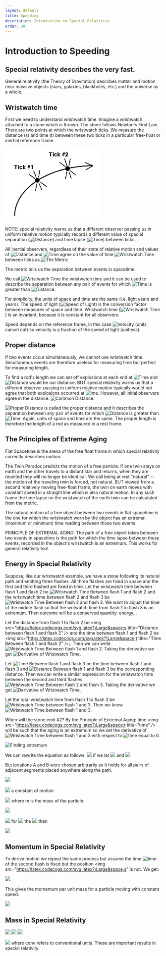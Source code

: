 ```yaml
---
layout: default
title: Speeding
description: Introduction to Special Relativity
order: 30
---
```


# Introduction to Speeding

## Special relativity describes the very fast.

General relativity (the Theory of Gravitation) describes matter and motion near massive objects (stars, galaxies, blackholes, etc.) and the universe as a whole.

## Wristwatch time
First we need to understand wristwatch time. Imagine a wristwatch attached to a stone which is thrown. The stone follows Newton's First Law. There are two points at which the wristwatch ticks. We measure the distance (s) and time (t) between these two ticks in a particular free-float or inertial reference frame.

![Wristwatch Time](WristwatchTime.gif)

NOTE: special relativity warns us that a different observer passing us in uniform relative motion typically records a different value of spacial separation (<img src="https://latex.codecogs.com/svg.latex?\Large&space;s" title="Distance" />) and time lapse (<img src="https://latex.codecogs.com/svg.latex?\Large&space;t" title="Time" />) between ticks.

All inertial observers, regardless of their state of relative motion and values of <img src="https://latex.codecogs.com/svg.latex?\Large&space;s" title="Distance" /> and <img src="https://latex.codecogs.com/svg.latex?\Large&space;t" title="Time" /> agree on the value of time <img src="https://latex.codecogs.com/svg.latex?\Large&space;\tau" title="Wristwatch Time" /> between ticks as <img src="https://latex.codecogs.com/svg.latex?\Large&space;{\tau}^{2} = t^{2} - s^{2}" title="The Metric" />

The metric tells us the separation between events in spacetime.

We call <img src="https://latex.codecogs.com/svg.latex?\Large&space;\tau" title="Wristwatch Time" /> the wristwatch time and it can be used to describe the separation between any pair of events for which <img src="https://latex.codecogs.com/svg.latex?\Large&space;t" title="Time" /> is greater than <img src="https://latex.codecogs.com/svg.latex?\Large&space;s" title="Distance" />.

For simplicity, the units of space and time are the same (i.e. light years and years). The speed of light (<img src="https://latex.codecogs.com/svg.latex?\Large&space;c" title="Speed of Light" />) is the conversion factor between measures of space and time. Wristwatch time (<img src="https://latex.codecogs.com/svg.latex?\Large&space;\tau" title="Wristwatch Time" />) is an invariant, because it is constant for all observers.

Speed depends on the reference frame, in this case <img src="https://latex.codecogs.com/svg.latex?\Large&space;v =\frac{s}{t}" title="Velocity" /> (units cancel out) so velocity is a fraction of the speed of light (unitless).

## Proper distance
If two events occur simultaneously, we cannot use wristwatch time. Simultaneous events are therefore useless for measuring time but perfect for measuring length.

To find a rod's length we can set off explosions at each end at <img src="https://latex.codecogs.com/svg.latex?\Large&space;t = 0" title="Time" /> and <img src="https://latex.codecogs.com/svg.latex?\Large&space;s" title="Distance" /> would be our distance. BUT special relativity warns us that a different observer passing in uniform relative motion typically would not agree that both explosions occurred at <img src="https://latex.codecogs.com/svg.latex?\Large&space;t=0" title="ime" />. However, all initial observers agree in the distance: <img src="https://latex.codecogs.com/svg.latex?\Large&space;R^2 = s^2 - t^2" title="Common Distance" />.

<img src="https://latex.codecogs.com/svg.latex?\Large&space;R" title="Proper Distance" /> is called the proper distance and it describes the separation between  any pair of events for which <img src="https://latex.codecogs.com/svg.latex?\Large&space;s" title="Distance" /> is greater than <img src="https://latex.codecogs.com/svg.latex?\Large&space;t" title="Time" />. Again, units of space and time are the same. The proper length is therefore the length of a rod as measured in a rest frame.

## The Principles of Extreme Aging
Flat Spacetime is the arena of the free float frame in which special relativity correctly describes motion.

The Twin Paradox predicts the motion of a free particle. If one twin stays on earth and the other travels to a distant star and returns, when they are reunited they will no longer be identical. We call being at rest "natural" -- the motion of the traveling twin is forced, not natural. BUT viewed from a second relatively moving free-float frame, the twin on earth moves with constant speed in a straight line which is also natural motion. In any such frame the time lapse on the wristwatch of the earth twin can be calculated from the metric.

The natural motion of a free object between two events in flat spacetime is the one for which the wristwatch worn by the object has an extremal (maximum or minimum) time reading between those two events.

PRINCIPLE OF EXTREMAL AGING: The path of a free object takes between two events in spacetime is the path for which the time lapse between these events, recorded in the object's wristwatch is an extremum. This works for general relativity too!

## Energy in Special Relativity
Suppose, like our wristwatch example, we have a stone following its natural path and emitting three flashes. All three flashes are fixed in space and the first and third flashed are fixed in time. Let the wristwatch time between flash 1 and flash 2 be <img src="https://latex.codecogs.com/svg.latex?\Large&space;\tau_A" title="Wristwatch Time Between flash 1 and flash 2" /> and the wristwatch time between flash 2 and flash 3 be <img src="https://latex.codecogs.com/svg.latex?\Large&space;\tau_B" title="Wristwatch Time Between flash 2 and flash 3" />. We want to adjust the time of the middle flash so that the writwatch time from flash 1 to flash 3 is an extremum. Then outcome will be a conserved quantity: energy...

Let the distance from flash 1 to flash 2 be <img src="https://latex.codecogs.com/svg.latex?\Large&space;s title="Distance between flash 1 and flash 2" /> and the time between flash 1 and flash 2 be <img src="https://latex.codecogs.com/svg.latex?\Large&space;t title="Time Between flash 1 and flash 2" />;. Then we can write <img src="https://latex.codecogs.com/svg.latex?\Large&space;\tau_A = \sqrt{t^2 -s^2}" title="Wristwatch Time Between flash 1 and flash 2" />. Taking the derivative we get <img src="https://latex.codecogs.com/svg.latex?\Large&space;\frac{d\tau_A}{dt} = \frac{t}{\sqrt{t^2-s^2}} = \frac{t}{\tau_A}" title="Derivative of Wristwatch Time" />.

Let <img src="https://latex.codecogs.com/svg.latex?\Large&space;T" title="Time Between flash 1 and flash 3" /> be the time between flash 1 and flash 3 and <img src="https://latex.codecogs.com/svg.latex?\Large&space;S" title="Distance Between flash 1 and flash 3" /> be the corresponding distance. Then we can write a similar expression for the wristwatch time between the second and third flashes <img src="https://latex.codecogs.com/svg.latex?\Large&space;\tau_B = [(T-t)^2 - (S-s)^2]^{\frac{1}{2}}" title="Wristwatch Time Between flash 2 and flash 3" />. Taking the derivative we get <img src="https://latex.codecogs.com/svg.latex?\Large&space;\frac{d\tau_B}{dt} = \frac{-(T-t)}{[(T-t)^2 - (S-s)^2]^{\frac{1}{2}}} = -\frac{T-t}{\tau)B}" title="Derivative of Wristwatch Time" />.

Let the total wristwatch time from flash 1 to flash 3 be <img src="https://latex.codecogs.com/svg.latex?\Large&space;\tau" title="Wristwatch Time between flash 1 and 3" />. Then we know <img src="https://latex.codecogs.com/svg.latex?\Large&space;\tau = \tau_A + \tau_B" title="Wristwatch Time between flash 1 and 3" />.

When will the stone emit #2? By the Principle of Extremal Aging: time <img src="https://latex.codecogs.com/svg.latex?\Large&space;t title="time" /> will be such that the aging is an extremum so we set the derivative of <img src="https://latex.codecogs.com/svg.latex?\Large&space;\tau" title="Wristwatch Time between flash 1 and 3" /> with respect to <img src="https://latex.codecogs.com/svg.latex?\Large&space;t" title="time" /> equal to 0.

<img src="https://latex.codecogs.com/svg.latex?\Large&space;\frac{d\tau}{dt} = \frac{d\tau_A}{dt} + \frac{d\tau_B}{dt} = \frac{t}{\tau_A} - \frac{T-t}{\tau_B = 0}" title="Finding extremum" />

We can rewrite the equation as follows: <img src="https://latex.codecogs.com/svg.latex?\Large&space;\frac{t}{tau_A} = \frac{T-t}{tau_B}" /> if we let <img src="https://latex.codecogs.com/svg.latex?\Large&space;t = t_A" />  and <img src="https://latex.codecogs.com/svg.latex?\Large&space;T-t = t_B" />

But locations A and B were chosen arbitrarily so it holds for all pairs of adjacent segments placed anywhere along the path.

<img src="https://latex.codecogs.com/svg.latex?\Large&space;\frac{t_A}{\tau_A} = \frac{t_B}{\tau_B} = \frac{t_C}{\tau_C} = \frac{t_D}\tau_D} = ..." />

<img src="https://latex.codecogs.com/svg.latex?\Large&space;\frac{t}{T} =" /> a constant of motion

<img src="https://latex.codecogs.com/svg.latex?\Large&space;\frac{t}{\tau} = \frac{t}{[t^2 - s^2]^{\frac{1}{2}}} = \frac{t}{t[1 - (\frac{s}{t})^2]^{\frac{1}{2}} = \frac{1}{(a-v^2)^{\frac{1}{2}} = \frac{E}{m}" /> where m is the mass of the particle.

<img src="https://latex.codecogs.com/svg.latex?\Large&space;\frac{E}{m} = \frac{dt}{d\tau}" />

<img src="https://latex.codecogs.com/svg.latex?\Large&space;\frac{E_{joules}}{m_{kg} c^2} = \frac{dt}{d\tau}" /> for <img src="https://latex.codecogs.com/svg.latex?\Large&space;s = 0" /> the <img src="https://latex.codecogs.com/svg.latex?\Large&space;t = tau" /> then

<img src="https://latex.codecogs.com/svg.latex?\Large&space;\frac{E_{joules}}{m_{kg} c^2}" />


## Momentum in Special Relativity
To derive motion we repeat the same process but assume the time <img src="https://latex.codecogs.com/svg.latex?\Large&space;t" title="time" />  of the second flash is fixed but the position <img src="https://latex.codecogs.com/svg.latex?\Large&space;s"  is not. We get:

<img src="https://latex.codecogs.com/svg.latex?\Large&space;\frac{s}{\tau} = \frac{s}{[t^2 - s^2]^{\frac{1}{2}}} = \frac {\frac{s/t}}{[1 - (\frac{s}{t})^2]^{\frac{1}{2}}} = \frac{v}{(1 - (v)^2)^{\frac{1}{2}}} = \frac{p}{m}" />.

This gives the momentum per unit mass for a particle moving with constant speed.

<img src="https://latex.codecogs.com/svg.latex?\Large&space;\frac{p}{m} = \frac{ds}{d\tau}" />

## Mass in Special Relativity

<img src="https://latex.codecogs.com/svg.latex?\Large&space;{(d\tau)^2} = {(dt)^2} - {(ds)^2}" />

<img src="https://latex.codecogs.com/svg.latex?\Large&space;m^2 = m^2 (\frac{dt}{d\tau})^2 - m^2(\frac{ds}{d\tau})^2 = (m \frac{dt}{d\tau})^2 - (m \frac{ds}{d\tau})^2" />

<img src="https://latex.codecogs.com/svg.latex?\Large&space;m^2 = E^2 - p^2" />

<img src="https://latex.codecogs.com/svg.latex?\Large&space;((mc)^2)^2 = E^2_{conv} - P^2_{conv} * C^2" /> where conv refers to conventional units. These are important results in special relativity.
